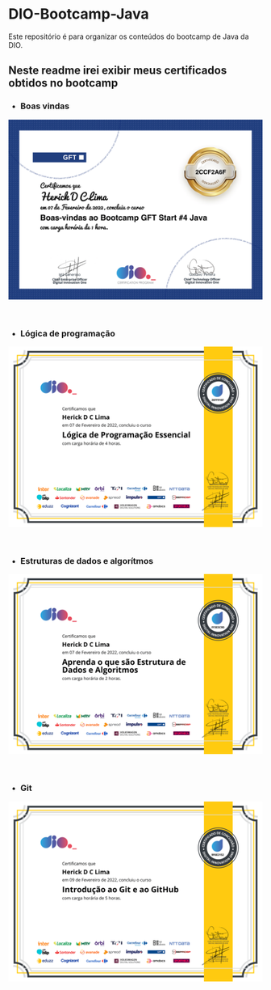 # DIO-Bootcamp-Java
Este repositório é para organizar os conteúdos do bootcamp de Java da DIO.

## Neste readme irei exibir meus certificados obtidos no bootcamp

- ### **Boas vindas**
![Boas vindas](./certificados/boasvindas-1.png)

<br>

- ### **Lógica de programação**
![Lógica](./certificados/logica-1.png)

<br>

- ### **Estruturas de dados e algorítmos**
![Estrutura de dados](./certificados/estruturadedados-1.png)

<br>

- ### **Git**
![Git e Github](./certificados/git-1.png)